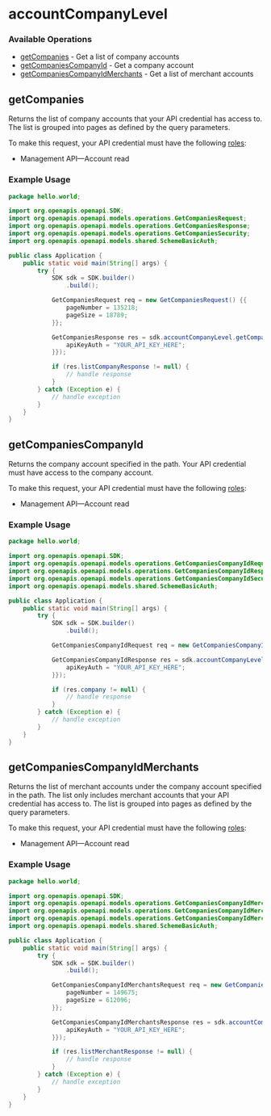 # accountCompanyLevel

### Available Operations

* [getCompanies](#getcompanies) - Get a list of company accounts
* [getCompaniesCompanyId](#getcompaniescompanyid) - Get a company account
* [getCompaniesCompanyIdMerchants](#getcompaniescompanyidmerchants) - Get a list of merchant accounts

## getCompanies

Returns the list of company accounts that your API credential has access to. The list is grouped into pages as defined by the query parameters.

To make this request, your API credential must have the following [roles](https://docs.adyen.com/development-resources/api-credentials#api-permissions):

* Management API—Account read

### Example Usage

```java
package hello.world;

import org.openapis.openapi.SDK;
import org.openapis.openapi.models.operations.GetCompaniesRequest;
import org.openapis.openapi.models.operations.GetCompaniesResponse;
import org.openapis.openapi.models.operations.GetCompaniesSecurity;
import org.openapis.openapi.models.shared.SchemeBasicAuth;

public class Application {
    public static void main(String[] args) {
        try {
            SDK sdk = SDK.builder()
                .build();

            GetCompaniesRequest req = new GetCompaniesRequest() {{
                pageNumber = 135218;
                pageSize = 18789;
            }};            

            GetCompaniesResponse res = sdk.accountCompanyLevel.getCompanies(req, new GetCompaniesSecurity() {{
                apiKeyAuth = "YOUR_API_KEY_HERE";
            }});

            if (res.listCompanyResponse != null) {
                // handle response
            }
        } catch (Exception e) {
            // handle exception
        }
    }
}
```

## getCompaniesCompanyId

Returns the company account specified in the path. Your API credential must have access to the company account. 

To make this request, your API credential must have the following [roles](https://docs.adyen.com/development-resources/api-credentials#api-permissions):
* Management API—Account read

### Example Usage

```java
package hello.world;

import org.openapis.openapi.SDK;
import org.openapis.openapi.models.operations.GetCompaniesCompanyIdRequest;
import org.openapis.openapi.models.operations.GetCompaniesCompanyIdResponse;
import org.openapis.openapi.models.operations.GetCompaniesCompanyIdSecurity;
import org.openapis.openapi.models.shared.SchemeBasicAuth;

public class Application {
    public static void main(String[] args) {
        try {
            SDK sdk = SDK.builder()
                .build();

            GetCompaniesCompanyIdRequest req = new GetCompaniesCompanyIdRequest("ad");            

            GetCompaniesCompanyIdResponse res = sdk.accountCompanyLevel.getCompaniesCompanyId(req, new GetCompaniesCompanyIdSecurity() {{
                apiKeyAuth = "YOUR_API_KEY_HERE";
            }});

            if (res.company != null) {
                // handle response
            }
        } catch (Exception e) {
            // handle exception
        }
    }
}
```

## getCompaniesCompanyIdMerchants

Returns the list of merchant accounts under the company account specified in the path. The list only includes merchant accounts that your API credential has access to. The list is grouped into pages as defined by the query parameters. 

To make this request, your API credential must have the following [roles](https://docs.adyen.com/development-resources/api-credentials#api-permissions):
* Management API—Account read

### Example Usage

```java
package hello.world;

import org.openapis.openapi.SDK;
import org.openapis.openapi.models.operations.GetCompaniesCompanyIdMerchantsRequest;
import org.openapis.openapi.models.operations.GetCompaniesCompanyIdMerchantsResponse;
import org.openapis.openapi.models.operations.GetCompaniesCompanyIdMerchantsSecurity;
import org.openapis.openapi.models.shared.SchemeBasicAuth;

public class Application {
    public static void main(String[] args) {
        try {
            SDK sdk = SDK.builder()
                .build();

            GetCompaniesCompanyIdMerchantsRequest req = new GetCompaniesCompanyIdMerchantsRequest("natus") {{
                pageNumber = 149675;
                pageSize = 612096;
            }};            

            GetCompaniesCompanyIdMerchantsResponse res = sdk.accountCompanyLevel.getCompaniesCompanyIdMerchants(req, new GetCompaniesCompanyIdMerchantsSecurity() {{
                apiKeyAuth = "YOUR_API_KEY_HERE";
            }});

            if (res.listMerchantResponse != null) {
                // handle response
            }
        } catch (Exception e) {
            // handle exception
        }
    }
}
```
